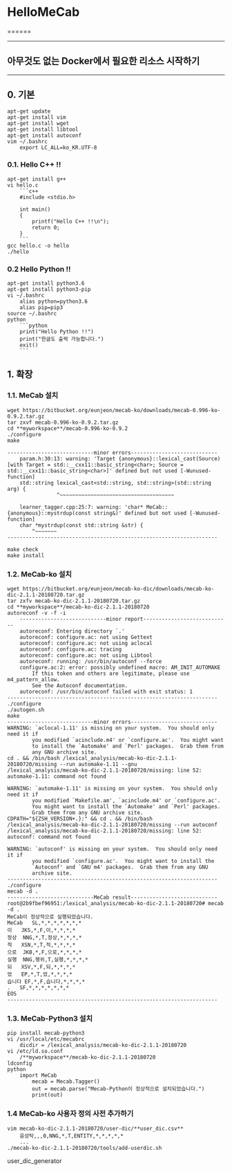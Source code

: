 # HelloMeCab
======
***
## 아무것도 없는 Docker에서 필요한 리소스 시작하기
***

## 0. 기본
    apt-get update
    apt-get install vim
    apt-get install wget
    apt-get install libtool
    apt-get install autoconf
    vim ~/.bashrc
        export LC_ALL=ko_KR.UTF-8

### 0.1. Hello C++ !!

    apt-get install g++
    vi hello.c
        ```c++
        #include <stdio.h>
        
        int main()
        {
            printf("Hello C++ !!\n");
            return 0;
        }
        ```
    gcc hello.c -o hello
    ./hello

### 0.2 Hello Python !!

    apt-get install python3.6
    apt-get install python3-pip
    vi ~/.bashrc
        alias python=python3.6
        alias pip=pip3
    source ~/.bashrc
    python
        ```python
        print("Hello Python !!")
        print("한글도 출력 가능합니다.")
        exit()
        ```
    
## 1. 확장

### 1.1. MeCab 설치
    wget https://bitbucket.org/eunjeon/mecab-ko/downloads/mecab-0.996-ko-0.9.2.tar.gz
    tar zxvf mecab-0.996-ko-0.9.2.tar.gz
    cd **myworkspace**/mecab-0.996-ko-0.9.2
    ./configure
    make

    ----------------------------minor errors----------------------------
        param.h:30:13: warning: 'Target {anonymous}::lexical_cast(Source) [with Target = std::__cxx11::basic_string<char>; Source = std::__cxx11::basic_string<char>]' defined but not used [-Wunused-function]
        std::string lexical_cast<std::string, std::string>(std::string arg) {
                    ^~~~~~~~~~~~~~~~~~~~~~~~~~~~~~~~~~~~~~
        
        learner_tagger.cpp:25:7: warning: 'char* MeCab::{anonymous}::mystrdup(const string&)' defined but not used [-Wunused-function]
        char *mystrdup(const std::string &str) {
            ^~~~~~~~
    --------------------------------------------------------------------

    make check
    make install

### 1.2. MeCab-ko 설치
    wget https://bitbucket.org/eunjeon/mecab-ko-dic/downloads/mecab-ko-dic-2.1.1-20180720.tar.gz
    tar zxfv mecab-ko-dic-2.1.1-20180720.tar.gz
    cd **myworkspace**/mecab-ko-dic-2.1.1-20180720
    autoreconf -v -f -i
        ----------------------------minor report----------------------------
        autoreconf: Entering directory `.'
        autoreconf: configure.ac: not using Gettext
        autoreconf: configure.ac: not using aclocal
        autoreconf: configure.ac: tracing
        autoreconf: configure.ac: not using Libtool
        autoreconf: running: /usr/bin/autoconf --force
        configure.ac:2: error: possibly undefined macro: AM_INIT_AUTOMAKE
            If this token and others are legitimate, please use m4_pattern_allow.
            See the Autoconf documentation.
        autoreconf: /usr/bin/autoconf failed with exit status: 1
    --------------------------------------------------------------------
    ./configure
    ./autogen.sh
    make
    ----------------------------minor errors----------------------------
    WARNING: `aclocal-1.11' is missing on your system.  You should only need it if
            you modified `acinclude.m4' or `configure.ac'.  You might want
            to install the `Automake' and `Perl' packages.  Grab them from
            any GNU archive site.
    cd . && /bin/bash /lexical_analysis/mecab-ko-dic-2.1.1-20180720/missing --run automake-1.11 --gnu
    /lexical_analysis/mecab-ko-dic-2.1.1-20180720/missing: line 52: automake-1.11: command not found
    
    WARNING: `automake-1.11' is missing on your system.  You should only need it if
            you modified `Makefile.am', `acinclude.m4' or `configure.ac'.
            You might want to install the `Automake' and `Perl' packages.
            Grab them from any GNU archive site.
    CDPATH="${ZSH_VERSION+.}:" && cd . && /bin/bash /lexical_analysis/mecab-ko-dic-2.1.1-20180720/missing --run autoconf
    /lexical_analysis/mecab-ko-dic-2.1.1-20180720/missing: line 52: autoconf: command not found
    
    WARNING: `autoconf' is missing on your system.  You should only need it if
            you modified `configure.ac'.  You might want to install the
            `Autoconf' and `GNU m4' packages.  Grab them from any GNU
            archive site.
    --------------------------------------------------------------------
    ./configure
    mecab -d .
    ----------------------------MeCab result----------------------------
    root@2b9fbef96951:/lexical_analysis/mecab-ko-dic-2.1.1-20180720# mecab -d .
    MeCab이 정상적으로 실행되었습니다.
    MeCab	SL,*,*,*,*,*,*,*
    이	JKS,*,F,이,*,*,*,*
    정상	NNG,*,T,정상,*,*,*,*
    적	XSN,*,T,적,*,*,*,*
    으로	JKB,*,F,으로,*,*,*,*
    실행	NNG,행위,T,실행,*,*,*,*
    되	XSV,*,F,되,*,*,*,*
    었	EP,*,T,었,*,*,*,*
    습니다	EF,*,F,습니다,*,*,*,*
    .	SF,*,*,*,*,*,*,*
    EOS
    --------------------------------------------------------------------
### 1.3. MeCab-Python3 설치
    pip install mecab-python3
    vi /usr/local/etc/mecabrc
        dicdir = /lexical_analysis/mecab-ko-dic-2.1.1-20180720
    vi /etc/ld.so.conf
        /**myworkspace**/mecab-ko-dic-2.1.1-20180720
    ldconfig
    python
        import MeCab
            mecab = Mecab.Tagger()
            out = mecab.parse("Mecab-Python이 정상적으로 설치되었습니다.")
            print(out)

### 1.4 MeCab-ko 사용자 정의 사전 추가하기
    vim mecab-ko-dic-2.1.1-20180720/user-dic/**user_dic.csv**
        윤성탁,,,0,NNG,*,T,ENTITY,*,*,*,*,*
        ...
    ./mecab-ko-dic-2.1.1-20180720/tools/add-userdic.sh 
    
user_dic_generator
### 